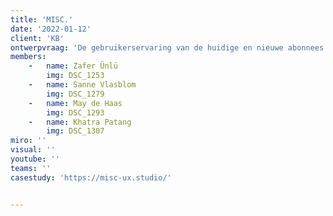 ```yaml
---
title: 'MISC.'
date: '2022-01-12'
client: 'KB'
ontwerpvraag: 'De gebruikerservaring van de huidige en nieuwe abonnees verbeteren omtrent de toegang tot de wetenschappelijke artikelen welke al onderdeel zijn van het abonnement'
members:
    -   name: Zafer Ünlü
        img: DSC_1253
    -   name: Sanne Vlasblom
        img: DSC_1279
    -   name: May de Haas
        img: DSC_1293
    -   name: Khatra Patang
        img: DSC_1307
miro: ''
visual: ''
youtube: ''
teams: ''
casestudy: 'https://misc-ux.studio/'


---
```



 

